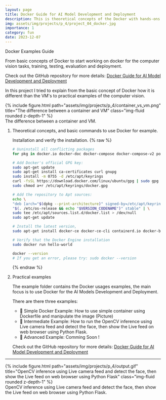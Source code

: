 ```yaml
---
layout: page
title: Docker Guide for AI Model Development and Deployment
description: This is theoretical concepts of the Docker with hands-ons commands.
img: assets/img/projects/p_4/project_04_docker.jpg
importance: 1
category: fun
date: 2023-12-07
---
```


Docker Examples Guide

From basic concepts of Docker to start working on docker for the computer vision tasks, training, testing, evaluation and deployment.

Check out the GitHub repository for more details: [Docker Guide for AI Model Development and Deployment](https://github.com/saikhu/Docker-Guide-for-AI-Model-Development-and-Deployment)

In this project I tried to explain from the basic concept of Docker how it is different than the VM's to practical examples of the computer vision.


<div class="row">
    <div class="col-sm mt-3 mt-md-0">
        {% include figure.html path="assets/img/projects/p_4/container_vs_vm.png" title="The difference between a container and VM" class="img-fluid rounded z-depth-1" %}
    </div>
</div>
<div class="caption">
    The difference between a container and VM.
</div>



1.  Theoretical concepts, and basic commands to use Docker for example.

    Installation and verify the installation.
    {% raw %}
    ```bash
    # Uuninstall all conflicting packages
    for pkg in docker.io docker-doc docker-compose docker-compose-v2 podman-docker containerd runc; do sudo apt-get remove $pkg; done

    # Add Docker's official GPG key:
    sudo apt-get update
    sudo apt-get install ca-certificates curl gnupg
    sudo install -m 0755 -d /etc/apt/keyrings
    curl -fsSL https://download.docker.com/linux/ubuntu/gpg | sudo gpg --dearmor -o /etc/apt/keyrings/docker.gpg
    sudo chmod a+r /etc/apt/keyrings/docker.gpg

    # Add the repository to Apt sources:
    echo \
    "deb [arch="$(dpkg --print-architecture)" signed-by=/etc/apt/keyrings/docker.gpg] https://download.docker.com/linux/ubuntu \
    "$(. /etc/os-release && echo "$VERSION_CODENAME")" stable" | \
    sudo tee /etc/apt/sources.list.d/docker.list > /dev/null
    sudo apt-get update

    # Install the latest version,
    sudo apt-get install docker-ce docker-ce-cli containerd.io docker-buildx-plugin docker-compose-plugin

    # Verify that the Docker Engine installation
    sudo docker run hello-world

    docker --version
    # If you get an error, please try: sudo docker --version
    ```
    {% endraw %}


2.  Practical examples 

    The example folder contains the Docker usages examples, the main focus is to use Docker for the AI Models Development and Deployment.

    There are there three examples:

    -  🔰 Simple Docker Example: How to use simple container using Dockerfile and manipulate the image (Picture)
    -  🏹 Intermediate Example: How to run the OpenCV inference using Live camera feed and detect the face, then show the Live feed on web browser using Python Flask.
    -  🔱 Advanced Example: Comming Soon !

    
    Check out the GitHub repository for more details: [Docker Guide for AI Model Development and Deployment](https://github.com/saikhu/Docker-Guide-for-AI-Model-Development-and-Deployment/blob/main/docker-examples/README.md)

---


<div class="row">
    <div class="col-sm mt-3 mt-md-0">
        {% include figure.html path="assets/img/projects/p_4/output.gif" title="OpenCV inference using Live camera feed and detect the face, then show the Live feed on web browser using Python Flask" class="img-fluid rounded z-depth-1" %}
    </div>
</div>
<div class="caption">
    OpenCV inference using Live camera feed and detect the face, then show the Live feed on web browser using Python Flask.
</div>